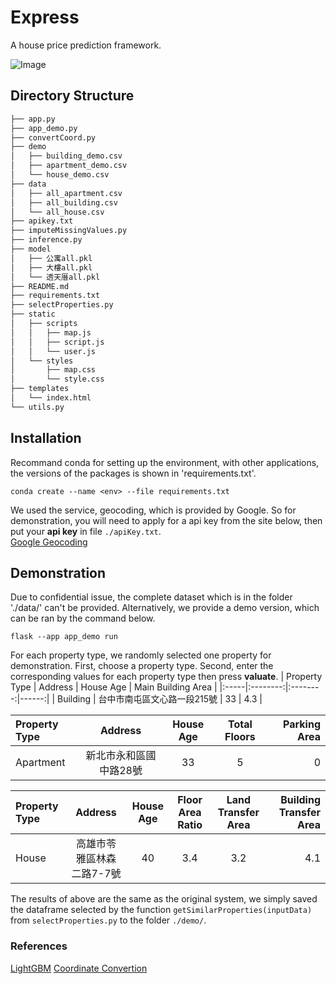 # Express
A house price prediction framework.<br/>

![Image](https://drive.google.com/uc?export=view&id=10HgFps0uZDbdrqO6LACCrVOtQeuCUp0n "Interface of EXPRESS")

## Directory Structure
``` Bash
├── app.py
├── app_demo.py
├── convertCoord.py
├── demo
│   ├── building_demo.csv
│   ├── apartment_demo.csv
│   └── house_demo.csv
├── data
│   ├── all_apartment.csv
│   ├── all_building.csv
│   └── all_house.csv
├── apikey.txt
├── imputeMissingValues.py
├── inference.py
├── model
│   ├── 公寓all.pkl
│   ├── 大樓all.pkl
│   └── 透天厝all.pkl
├── README.md
├── requirements.txt
├── selectProperties.py
├── static
│   ├── scripts
│   │   ├── map.js
│   │   ├── script.js
│   │   └── user.js
│   └── styles
│       ├── map.css
│       └── style.css
├── templates
│   └── index.html
└── utils.py
```

## Installation
Recommand conda for setting up the environment, with other applications, the versions of the packages is shown in 'requirements.txt'.
```
conda create --name <env> --file requirements.txt
```
We used the service, geocoding, which is provided by Google. So for demonstration, you will need to apply for a api key from the site below, then put your **api key** in file `./apiKey.txt`.<br />
[Google Geocoding](https://developers.google.com/maps/documentation/geocoding/start?hl=zh-tw "@embed")
## Demonstration
Due to confidential issue, the complete dataset which is in the folder './data/' can't be provided. Alternatively, we provide a demo version, which can be ran by the command below.

```
flask --app app_demo run
```

For each property type, we randomly selected one property for demonstration. First, choose a property type. Second, enter the corresponding values for each property type then press **valuate**.
| Property Type | Address |  House Age  | Main Building Area |
|:-----|:--------:|:--------:|------:|
| Building | 台中市南屯區文心路一段215號   | 33 | 4.3 |


| Property Type | Address |  House Age  | Total Floors | Parking Area |
|:-----|:--------:|:--------:|:------:|------:|
| Apartment | 新北市永和區國中路28號   | 33 | 5 | 0 |

| Property Type | Address |  House Age  | Floor Area Ratio | Land Transfer Area | Building Transfer Area |
|:-----|:--------:|:--------:|:------:|:------:|------:|
| House | 高雄市苓雅區林森二路7-7號   | 40 | 3.4 | 3.2 | 4.1 |

The results of above are the same as the original system, we simply saved the dataframe selected by the function `getSimilarProperties(inputData)` from `selectProperties.py` to the folder `./demo/`.

### References
[LightGBM](https://github.com/microsoft/LightGBM "@embed")
[Coordinate Convertion](https://blog.ez2learn.com/2009/08/15/lat-lon-to-twd97/ "@embed")
